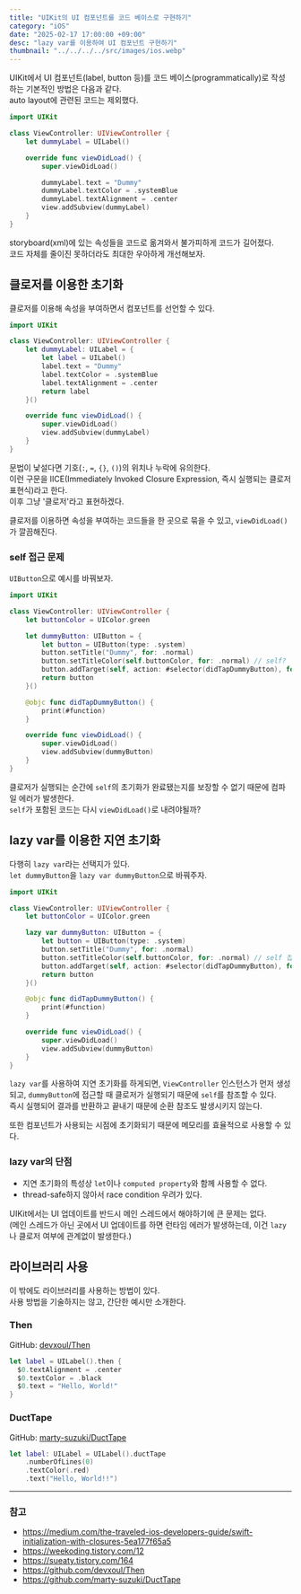 ```yaml
---
title: "UIKit의 UI 컴포넌트를 코드 베이스로 구현하기"
category: "iOS"
date: "2025-02-17 17:00:00 +09:00"
desc: "lazy var를 이용하여 UI 컴포넌트 구현하기"
thumbnail: "../../../../src/images/ios.webp"
---
```


UIKit에서 UI 컴포넌트(label, button 등)를 코드 베이스(programmatically)로 작성하는 기본적인 방법은 다음과 같다.<br>
auto layout에 관련된 코드는 제외했다.

```swift
import UIKit

class ViewController: UIViewController {
    let dummyLabel = UILabel()

    override func viewDidLoad() {
        super.viewDidLoad()

        dummyLabel.text = "Dummy"
        dummyLabel.textColor = .systemBlue
        dummyLabel.textAlignment = .center
        view.addSubview(dummyLabel)
    }
}
```

storyboard(xml)에 있는 속성들을 코드로 옮겨와서 불가피하게 코드가 길어졌다.<br>
코드 자체를 줄이진 못하더라도 최대한 우아하게 개선해보자.

## 클로저를 이용한 초기화

클로저를 이용해 속성을 부여하면서 컴포넌트를 선언할 수 있다.

```swift
import UIKit

class ViewController: UIViewController {
    let dummyLabel: UILabel = {
        let label = UILabel()
        label.text = "Dummy"
        label.textColor = .systemBlue
        label.textAlignment = .center
        return label
    }()

    override func viewDidLoad() {
        super.viewDidLoad()
        view.addSubview(dummyLabel)
    }
}
```

문법이 낯설다면 기호(`:`, `=`, `{}`, `()`)의 위치나 누락에 유의한다.<br>
이런 구문을 IICE(Immediately Invoked Closure Expression, 즉시 실행되는 클로저 표현식)라고 한다.<br>
이후 그냥 '클로저'라고 표현하겠다.

클로저를 이용하면 속성을 부여하는 코드들을 한 곳으로 묶을 수 있고, `viewDidLoad()`가 깔끔해진다.

### self 접근 문제

`UIButton`으로 예시를 바꿔보자.

```swift
import UIKit

class ViewController: UIViewController {
    let buttonColor = UIColor.green

    let dummyButton: UIButton = {
        let button = UIButton(type: .system)
        button.setTitle("Dummy", for: .normal)
        button.setTitleColor(self.buttonColor, for: .normal) // self?
        button.addTarget(self, action: #selector(didTapDummyButton), for: .touchUpInside) // self?
        return button
    }()

    @objc func didTapDummyButton() {
        print(#function)
    }

    override func viewDidLoad() {
        super.viewDidLoad()
        view.addSubview(dummyButton)
    }
}
```

클로저가 실행되는 순간에 `self`의 초기화가 완료됐는지를 보장할 수 없기 때문에 컴파일 에러가 발생한다.<br>
`self`가 포함된 코드는 다시 `viewDidLoad()`로 내려야될까?

## lazy var를 이용한 지연 초기화

다행히 `lazy var`라는 선택지가 있다.<br>
`let dummyButton`을 `lazy var dummyButton`으로 바꿔주자.

```swift
import UIKit

class ViewController: UIViewController {
    let buttonColor = UIColor.green

    lazy var dummyButton: UIButton = {
        let button = UIButton(type: .system)
        button.setTitle("Dummy", for: .normal)
        button.setTitleColor(self.buttonColor, for: .normal) // self 접근 ok
        button.addTarget(self, action: #selector(didTapDummyButton), for: .touchUpInside) // self 접근 ok
        return button
    }()

    @objc func didTapDummyButton() {
        print(#function)
    }

    override func viewDidLoad() {
        super.viewDidLoad()
        view.addSubview(dummyButton)
    }
}
```

`lazy var`를 사용하여 지연 초기화를 하게되면, `ViewController` 인스턴스가 먼저 생성되고, `dummyButton`에 접근할 때 클로저가 실행되기 때문에 `self`를 참조할 수 있다.<br>
즉시 실행되어 결과를 반환하고 끝내기 때문에 순환 참조도 발생시키지 않는다.

또한 컴포넌트가 사용되는 시점에 초기화되기 때문에 메모리를 효율적으로 사용할 수 있다.

### lazy var의 단점

- 지연 초기화의 특성상 `let`이나 `computed property`와 함께 사용할 수 없다.
- thread-safe하지 않아서 race condition 우려가 있다.

UIKit에서는 UI 업데이트를 반드시 메인 스레드에서 해야하기에 큰 문제는 없다.<br>
(메인 스레드가 아닌 곳에서 UI 업데이트를 하면 런타임 에러가 발생하는데, 이건 `lazy`나 클로저 여부에 관계없이 발생한다.)

## 라이브러리 사용

이 밖에도 라이브러리를 사용하는 방법이 있다.<br>
사용 방법을 기술하지는 않고, 간단한 예시만 소개한다.

### Then

GitHub: [devxoul/Then](https://github.com/devxoul/Then)

```swift
let label = UILabel().then {
  $0.textAlignment = .center
  $0.textColor = .black
  $0.text = "Hello, World!"
}
```

### DuctTape

GitHub: [marty-suzuki/DuctTape](https://github.com/marty-suzuki/DuctTape)

```swift
let label: UILabel = UILabel().ductTape
    .numberOfLines(0)
    .textColor(.red)
    .text("Hello, World!!")
```

---

### 참고

- https://medium.com/the-traveled-ios-developers-guide/swift-initialization-with-closures-5ea177f65a5
- https://weekoding.tistory.com/12
- https://sueaty.tistory.com/164
- https://github.com/devxoul/Then
- https://github.com/marty-suzuki/DuctTape
